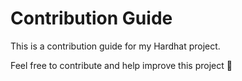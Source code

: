# Contribution Guide

This is a contribution guide for my Hardhat project.

Feel free to contribute and help improve this project 🚀

